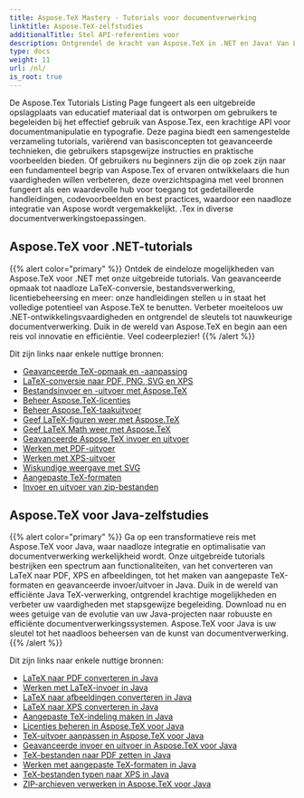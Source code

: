 ```yaml
---
title: Aspose.TeX Mastery - Tutorials voor documentverwerking
linktitle: Aspose.TeX-zelfstudies
additionalTitle: Stel API-referenties voor
description: Ontgrendel de kracht van Aspose.TeX in .NET en Java! Van LaTeX-conversie tot geavanceerde opmaak deze tutorials begeleiden beginnende tot professionele ontwikkelaars. Veel codeerplezier!
type: docs
weight: 11
url: /nl/
is_root: true
---
```


De Aspose.Tex Tutorials Listing Page fungeert als een uitgebreide opslagplaats van educatief materiaal dat is ontworpen om gebruikers te begeleiden bij het effectief gebruik van Aspose.Tex, een krachtige API voor documentmanipulatie en typografie. Deze pagina biedt een samengestelde verzameling tutorials, variërend van basisconcepten tot geavanceerde technieken, die gebruikers stapsgewijze instructies en praktische voorbeelden bieden. Of gebruikers nu beginners zijn die op zoek zijn naar een fundamenteel begrip van Aspose.Tex of ervaren ontwikkelaars die hun vaardigheden willen verbeteren, deze overzichtspagina met veel bronnen fungeert als een waardevolle hub voor toegang tot gedetailleerde handleidingen, codevoorbeelden en best practices, waardoor een naadloze integratie van Aspose wordt vergemakkelijkt. .Tex in diverse documentverwerkingstoepassingen.

## Aspose.TeX voor .NET-tutorials
{{% alert color="primary" %}}
Ontdek de eindeloze mogelijkheden van Aspose.TeX voor .NET met onze uitgebreide tutorials. Van geavanceerde opmaak tot naadloze LaTeX-conversie, bestandsverwerking, licentiebeheersing en meer: onze handleidingen stellen u in staat het volledige potentieel van Aspose.TeX te benutten. Verbeter moeiteloos uw .NET-ontwikkelingsvaardigheden en ontgrendel de sleutels tot nauwkeurige documentverwerking. Duik in de wereld van Aspose.TeX en begin aan een reis vol innovatie en efficiëntie. Veel codeerplezier!
{{% /alert %}}

Dit zijn links naar enkele nuttige bronnen:
 
- [Geavanceerde TeX-opmaak en -aanpassing](./net/advanced-formatting-and-customization/)
- [LaTeX-conversie naar PDF, PNG, SVG en XPS](./net/latex-conversion/)
- [Bestandsinvoer en -uitvoer met Aspose.TeX](./net/file-input-output/)
- [Beheer Aspose.TeX-licenties](./net/licensing/)
- [Beheer Aspose.TeX-taakuitvoer](./net/job-output/)
- [Geef LaTeX-figuren weer met Aspose.TeX](./net/render-latex-figures/)
- [Geef LaTeX Math weer met Aspose.TeX](./net/render-latex-math/)
- [Geavanceerde Aspose.TeX invoer en uitvoer](./net/advanced-io/)
- [Werken met PDF-uitvoer](./net/pdf-output/)
- [Werken met XPS-uitvoer](./net/xps-output/)
- [Wiskundige weergave met SVG](./net/svg-math-rendering/)
- [Aangepaste TeX-formaten](./net/custom-tex-formats/)
- [Invoer en uitvoer van zip-bestanden](./net/zip-file-io/)


## Aspose.TeX voor Java-zelfstudies
{{% alert color="primary" %}}
Ga op een transformatieve reis met Aspose.TeX voor Java, waar naadloze integratie en optimalisatie van documentverwerking werkelijkheid wordt. Onze uitgebreide tutorials bestrijken een spectrum aan functionaliteiten, van het converteren van LaTeX naar PDF, XPS en afbeeldingen, tot het maken van aangepaste TeX-formaten en geavanceerde invoer/uitvoer in Java. Duik in de wereld van efficiënte Java TeX-verwerking, ontgrendel krachtige mogelijkheden en verbeter uw vaardigheden met stapsgewijze begeleiding. Download nu en wees getuige van de evolutie van uw Java-projecten naar robuuste en efficiënte documentverwerkingssystemen. Aspose.TeX voor Java is uw sleutel tot het naadloos beheersen van de kunst van documentverwerking.
{{% /alert %}}

Dit zijn links naar enkele nuttige bronnen:

- [LaTeX naar PDF converteren in Java](./java/converting-lato-pdf/)
- [Werken met LaTeX-invoer in Java](./java/working-with-lainputs/)
- [LaTeX naar afbeeldingen converteren in Java](./java/converting-lato-images/)
- [LaTeX naar XPS converteren in Java](./java/converting-lato-xps/)
- [Aangepaste TeX-indeling maken in Java](./java/custom-format/)
- [Licenties beheren in Aspose.TeX voor Java](./java/managing-licenses/)
- [TeX-uitvoer aanpassen in Aspose.TeX voor Java](./java/customizing-output/)
- [Geavanceerde invoer en uitvoer in Aspose.TeX voor Java](./java/advanced-io/)
- [TeX-bestanden naar PDF zetten in Java](./java/typesetting-tex-to-pdf/)
- [Werken met aangepaste TeX-formaten in Java](./java/custom-tex-formats/)
- [TeX-bestanden typen naar XPS in Java](./java/typesetting-tex-to-xps/)
- [ZIP-archieven verwerken in Aspose.TeX voor Java](./java/zip-archives/)

